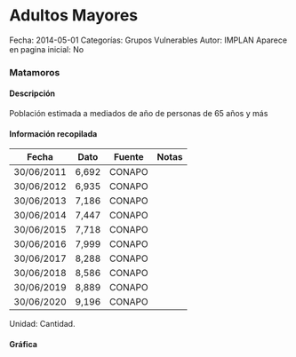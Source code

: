 Adultos Mayores
=====

Fecha: 2014-05-01
Categorías: Grupos Vulnerables
Autor: IMPLAN
Aparece en pagina inicial: No

### Matamoros

#### Descripción

Población estimada a mediados de año de personas de 65 años y más

<!-- break -->

#### Información recopilada

<table class="table table-hover table-bordered matriz">
  <thead>
    <tr><th>Fecha</th><th>Dato</th><th>Fuente</th><th>Notas</th></tr>
  </thead>
  <tbody>
    <tr><td class="centrado">30/06/2011</td><td class="derecha">6,692</td><td>CONAPO</td><td></td></tr>
    <tr><td class="centrado">30/06/2012</td><td class="derecha">6,935</td><td>CONAPO</td><td></td></tr>
    <tr><td class="centrado">30/06/2013</td><td class="derecha">7,186</td><td>CONAPO</td><td></td></tr>
    <tr><td class="centrado">30/06/2014</td><td class="derecha">7,447</td><td>CONAPO</td><td></td></tr>
    <tr><td class="centrado">30/06/2015</td><td class="derecha">7,718</td><td>CONAPO</td><td></td></tr>
    <tr><td class="centrado">30/06/2016</td><td class="derecha">7,999</td><td>CONAPO</td><td></td></tr>
    <tr><td class="centrado">30/06/2017</td><td class="derecha">8,288</td><td>CONAPO</td><td></td></tr>
    <tr><td class="centrado">30/06/2018</td><td class="derecha">8,586</td><td>CONAPO</td><td></td></tr>
    <tr><td class="centrado">30/06/2019</td><td class="derecha">8,889</td><td>CONAPO</td><td></td></tr>
    <tr><td class="centrado">30/06/2020</td><td class="derecha">9,196</td><td>CONAPO</td><td></td></tr>
  </tbody>
</table>

Unidad: Cantidad.

#### Gráfica

<div id="Morrisrqfbhurs" class="grafica"></div>
<script>
new Morris.Line({
element: 'Morrisrqfbhurs',
data: [{ fecha: '2011-06-30', dato: 6692 },{ fecha: '2012-06-30', dato: 6935 },{ fecha: '2013-06-30', dato: 7186 },{ fecha: '2014-06-30', dato: 7447 },{ fecha: '2015-06-30', dato: 7718 },{ fecha: '2016-06-30', dato: 7999 },{ fecha: '2017-06-30', dato: 8288 },{ fecha: '2018-06-30', dato: 8586 },{ fecha: '2019-06-30', dato: 8889 },{ fecha: '2020-06-30', dato: 9196 }],
xkey: 'fecha',
ykeys: ['dato'],
labels: ['Dato'],
lineColors: ['#FF5B02'],
xLabelFormat: function(d) { return d.getDate()+'/'+(d.getMonth()+1)+'/'+d.getFullYear(); },
dateFormat: function(ts) { var d = new Date(ts); return d.getDate() + '/' + (d.getMonth() + 1) + '/' + d.getFullYear(); }
});
</script>
